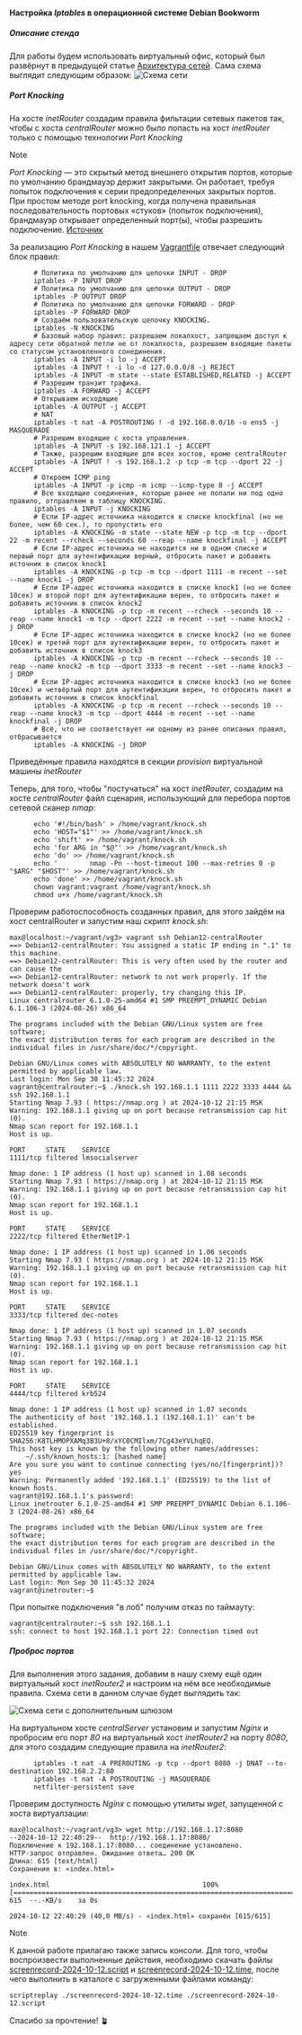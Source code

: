 #### Настройка _Iptables_ в операционной системе Debian Bookworm
##### Описание стенда
Для работы будем использовать виртуальный офис, который был развёрнут в предыдущей статье [Архитектура сетей](https://github.com/spanishairman/networksdebian). 
Сама схема выглядит следующим образом:
![Схема сети](MyNetworks.drawio2.png)

##### Port Knocking
На хосте _inetRouter_ создадим правила фильтации сетевых пакетов так, чтобы с хоста _centralRouter_ можно было попасть на хост _inetRouter_ 
только с помощью технологии _Port Knocking_
> [!NOTE]
> _Port Knocking_ — это скрытый метод внешнего открытия портов, которые по умолчанию брандмауэр держит закрытыми. 
> Он работает, требуя попыток подключения к серии предопределенных закрытых портов. При простом методе port knocking, 
> когда получена правильная последовательность портовых «стуков» (попыток подключения), 
> брандмауэр открывает определенный порт(ы), чтобы разрешить подключение.
[Источник](https://wiki.archlinux.org/title/Port_knocking)

За реализацию _Port Knocking_ в нашем [Vagrantfile](Vagrantfile) отвечает следующий блок правил:
```
      # Политика по умолчанию для цепочки INPUT - DROP
      iptables -P INPUT DROP
      # Политика по умолчанию для цепочки OUTPUT - DROP
      iptables -P OUTPUT DROP
      # Политика по умолчанию для цепочки FORWARD - DROP
      iptables -P FORWARD DROP
      # Создаём пользовательскую цепочку KNOCKING.
      iptables -N KNOCKING
      # Базовый набор правил: разрешаем локалхост, запрещаем доступ к адресу сети обратной петли не от локалхоста, разрешаем входящие пакеты со статусом установленного сонединения.
      iptables -A INPUT -i lo -j ACCEPT
      iptables -A INPUT ! -i lo -d 127.0.0.0/8 -j REJECT
      iptables -A INPUT -m state --state ESTABLISHED,RELATED -j ACCEPT
      # Разрешим транзит трафика.
      iptables -A FORWARD -j ACCEPT
      # Открываем исходящие
      iptables -A OUTPUT -j ACCEPT
      # NAT
      iptables -t nat -A POSTROUTING ! -d 192.168.0.0/16 -o ens5 -j MASQUERADE
      # Разрешим входящие с хоста управления.
      iptables -A INPUT -s 192.168.121.1 -j ACCEPT
      # Также, разрешим входящие для всех хостов, кроме centralRouter
      iptables -A INPUT ! -s 192.168.1.2 -p tcp -m tcp --dport 22 -j ACCEPT
      # Откроем ICMP ping
      iptables -A INPUT -p icmp -m icmp --icmp-type 8 -j ACCEPT
      # Все входящие соединения, которые ранее не попали ни под одно правило, отправляем в таблицу KNOCKING.
      iptables -A INPUT -j KNOCKING
      # Если IP-адрес источника находится в списке knockfinal (но не более, чем 60 сек.), то пропустить его
      iptables -A KNOCKING -m state --state NEW -p tcp -m tcp --dport 22 -m recent --rcheck --seconds 60 --reap --name knockfinal -j ACCEPT
      # Если IP-адрес источника не находится ни в одном списке и первый порт для аутентификации верный, отбросить пакет и добавить источник в список knock1
      iptables -A KNOCKING -p tcp -m tcp --dport 1111 -m recent --set --name knock1 -j DROP
      # Если IP-адрес источника находится в списке knock1 (но не более 10сек) и второй порт для аутентификации верен, то отбросить пакет и добавить источник в список knock2
      iptables -A KNOCKING -p tcp -m recent --rcheck --seconds 10 --reap --name knock1 -m tcp --dport 2222 -m recent --set --name knock2 -j DROP
      # Если IP-адрес источника находится в списке knock2 (но не более 10сек) и третий порт для аутентификации верен, то отбросить пакет и добавить источник в список knock3
      iptables -A KNOCKING -p tcp -m recent --rcheck --seconds 10 --reap --name knock2 -m tcp --dport 3333 -m recent --set --name knock3 -j DROP
      # Если IP-адрес источника находится в списке knock3 (но не более 10сек) и четвёртый порт для аутентификации верен, то отбросить пакет и добавить источник в список knockfinal
      iptables -A KNOCKING -p tcp -m recent --rcheck --seconds 10 --reap --name knock3 -m tcp --dport 4444 -m recent --set --name knockfinal -j DROP
      # Всё, что не соответствует ни одному из ранее описаных правил, отбрасывается
      iptables -A KNOCKING -j DROP
```
Приведённые правила находятся в секции _provision_ виртуальной машины _inetRouter_

Теперь, для того, чтобы "постучаться" на хост _inetRouter_, создадим на хосте _centralRouter_ файл сценария, использующий для перебора портов сетевой сканер _nmap_:
```
      echo '#!/bin/bash' > /home/vagrant/knock.sh
      echo 'HOST="$1"' >> /home/vagrant/knock.sh
      echo 'shift' >> /home/vagrant/knock.sh
      echo 'for ARG in "$@"' >> /home/vagrant/knock.sh
      echo 'do' >> /home/vagrant/knock.sh
      echo '        nmap -Pn --host-timeout 100 --max-retries 0 -p "$ARG" "$HOST"' >> /home/vagrant/knock.sh
      echo 'done' >> /home/vagrant/knock.sh
      chown vagrant:vagrant /home/vagrant/knock.sh
      chmod u+x /home/vagrant/knock.sh
```

Проверим работоспособность созданных правил, для этого зайдём на хост centralRouter и запустим наш скрипт _knock.sh_:
```
max@localhost:~/vagrant/vg3> vagrant ssh Debian12-centralRouter 
==> Debian12-centralRouter: You assigned a static IP ending in ".1" to this machine.
==> Debian12-centralRouter: This is very often used by the router and can cause the
==> Debian12-centralRouter: network to not work properly. If the network doesn't work
==> Debian12-centralRouter: properly, try changing this IP.
Linux centralrouter 6.1.0-25-amd64 #1 SMP PREEMPT_DYNAMIC Debian 6.1.106-3 (2024-08-26) x86_64

The programs included with the Debian GNU/Linux system are free software;
the exact distribution terms for each program are described in the
individual files in /usr/share/doc/*/copyright.

Debian GNU/Linux comes with ABSOLUTELY NO WARRANTY, to the extent
permitted by applicable law.
Last login: Mon Sep 30 11:45:32 2024
vagrant@centralrouter:~$ ./knock.sh 192.168.1.1 1111 2222 3333 4444 && ssh 192.168.1.1
Starting Nmap 7.93 ( https://nmap.org ) at 2024-10-12 21:15 MSK
Warning: 192.168.1.1 giving up on port because retransmission cap hit (0).
Nmap scan report for 192.168.1.1
Host is up.

PORT     STATE    SERVICE
1111/tcp filtered lmsocialserver

Nmap done: 1 IP address (1 host up) scanned in 1.08 seconds
Starting Nmap 7.93 ( https://nmap.org ) at 2024-10-12 21:15 MSK
Warning: 192.168.1.1 giving up on port because retransmission cap hit (0).
Nmap scan report for 192.168.1.1
Host is up.

PORT     STATE    SERVICE
2222/tcp filtered EtherNetIP-1

Nmap done: 1 IP address (1 host up) scanned in 1.06 seconds
Starting Nmap 7.93 ( https://nmap.org ) at 2024-10-12 21:15 MSK
Warning: 192.168.1.1 giving up on port because retransmission cap hit (0).
Nmap scan report for 192.168.1.1
Host is up.

PORT     STATE    SERVICE
3333/tcp filtered dec-notes

Nmap done: 1 IP address (1 host up) scanned in 1.07 seconds
Starting Nmap 7.93 ( https://nmap.org ) at 2024-10-12 21:15 MSK
Warning: 192.168.1.1 giving up on port because retransmission cap hit (0).
Nmap scan report for 192.168.1.1
Host is up.

PORT     STATE    SERVICE
4444/tcp filtered krb524

Nmap done: 1 IP address (1 host up) scanned in 1.07 seconds
The authenticity of host '192.168.1.1 (192.168.1.1)' can't be established.
ED25519 key fingerprint is SHA256:K8TLHMOPXAMq3B3U+8/xYC0CMIlxm/7Cg43eYVLhqEQ.
This host key is known by the following other names/addresses:
    ~/.ssh/known_hosts:1: [hashed name]
Are you sure you want to continue connecting (yes/no/[fingerprint])? yes
Warning: Permanently added '192.168.1.1' (ED25519) to the list of known hosts.
vagrant@192.168.1.1's password: 
Linux inetrouter 6.1.0-25-amd64 #1 SMP PREEMPT_DYNAMIC Debian 6.1.106-3 (2024-08-26) x86_64

The programs included with the Debian GNU/Linux system are free software;
the exact distribution terms for each program are described in the
individual files in /usr/share/doc/*/copyright.

Debian GNU/Linux comes with ABSOLUTELY NO WARRANTY, to the extent
permitted by applicable law.
Last login: Mon Sep 30 11:45:32 2024
vagrant@inetrouter:~$
```

При попытке подключения "в лоб" получим отказ по таймауту:
```
vagrant@centralrouter:~$ ssh 192.168.1.1
ssh: connect to host 192.168.1.1 port 22: Connection timed out
```
##### Проброс портов
Для выполнения этого задания, добавим в нашу схему ещё один виртуальный хост _inetRouter2_ и настроим на нём все необходимые правила. Схема сети в данном случае будет выглядить так:

![Схема сети с дополнительным шлюзом](MyNetworks.drawio3.png)

На виртуальном хосте _centralServer_ установим и запустим _Nginx_ и пробросим его порт _80_ на виртуальный хост _inetRouter2_ на порту _8080_, для этого создадим следующие
правила на _inetRouter2_:
```
      iptables -t nat -A PREROUTING -p tcp --dport 8080 -j DNAT --to-destination 192.168.2.2:80
      iptables -t nat -A POSTROUTING -j MASQUERADE
      netfilter-persistent save
```
Проверим доступность _Nginx_ с помощью утилиты _wget_, запущенной с хоста виртуалзации:
```
max@localhost:~/vagrant/vg3> wget http://192.168.1.17:8080
--2024-10-12 22:40:29--  http://192.168.1.17:8080/
Подключение к 192.168.1.17:8080... соединение установлено.
HTTP-запрос отправлен. Ожидание ответа… 200 OK
Длина: 615 [text/html]
Сохранение в: «index.html»

index.html                                      100%[======================================================================================================>]     615  --.-KB/s    за 0s      

2024-10-12 22:40:29 (40,0 MB/s) - «index.html» сохранён [615/615]
```
> [!NOTE]
> К данной работе прилагаю также запись консоли. Для того, чтобы воспроизвести выполненные действия,
> необходимо скачать файлы [screenrecord-2024-10-12.script](screenrecord-2024-10-12.script) и [screenrecord-2024-10-12.time](screenrecord-2024-10-12.time),
> после чего выполнить в каталоге с загруженными файлами команду:

```
scriptreplay ./screenrecord-2024-10-12.time ./screenrecord-2024-10-12.script
```
Спасибо за прочтение! :potted_plant:
